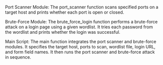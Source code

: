 Port Scanner Module: The port_scanner function scans specified ports on a target host and prints whether each port is open or closed.

Brute-Force Module: The brute_force_login function performs a brute-force attack on a login page using a given wordlist. It tries each password from the wordlist and prints whether the login was successful.

Main Script: The main function integrates the port scanner and brute-force modules. It specifies the target host, ports to scan, wordlist file, login URL, and form field names. It then runs the port scanner and brute-force attack in sequence.